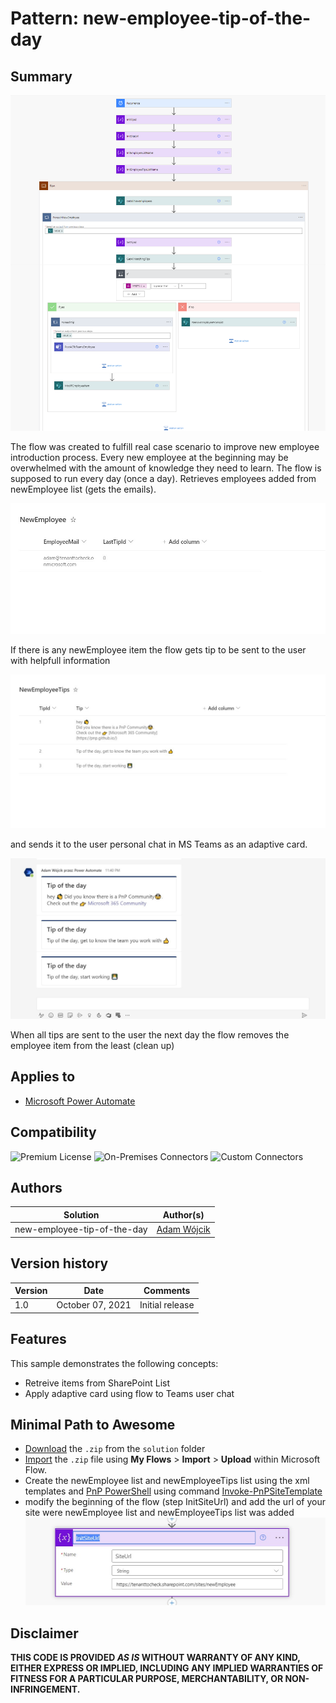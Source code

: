 # Pattern: new-employee-tip-of-the-day


## Summary

![flow](assets/flow.png "flow")

The flow was created to fulfill real case scenario to improve new employee introduction process. Every new employee at the beginning may be overwhelmed with the amount of knowledge they need to learn. The flow is supposed to run every day (once a day). Retrieves employees added from newEmployee list (gets the emails). 

![newEmployeeList](assets/newEmployeeList.jpg "newEmployeeList")

If there is any newEmployee item the flow gets tip to be sent to the user with helpfull information

![newEmployeeTipsList](assets/newEmployeeTipsList.jpg "newEmployeeTipsList")

and sends it to the user personal chat in MS Teams as an adaptive card.

![result](assets/result.jpg "result")

When all tips are sent to the user the next day the flow removes the  employee item from the least (clean up)


## Applies to

* [Microsoft Power Automate](https://docs.microsoft.com/power-automate)

## Compatibility

![Premium License](https://img.shields.io/badge/Premium%20License-Not%20Required-green.svg "Premium license not required")
![On-Premises Connectors](https://img.shields.io/badge/On--Premises%20Connectors-No-green.svg "Does not use on-premise connectors")
![Custom Connectors](https://img.shields.io/badge/Custom%20Connectors-Not%20Required-green.svg "Does not use custom connectors")

## Authors

Solution|Author(s)
--------|---------
new-employee-tip-of-the-day | [Adam Wójcik](https://github.com/Adam-it)

## Version history

Version|Date|Comments
-------|----|--------
1.0|October 07, 2021|Initial release

## Features

This sample demonstrates the following concepts:

* Retreive items from SharePoint List
* Apply adaptive card using flow to Teams user chat

## Minimal Path to Awesome

* [Download](solution/NewEmployeeTips.zip) the `.zip` from the `solution` folder
* [Import](https://flow.microsoft.com/en-us/blog/import-export-bap-packages/) the `.zip` file using **My Flows** > **Import** > **Upload** within Microsoft Flow.
* Create the newEmployee list and newEmployeeTips list using the xml templates and [PnP PowerShell](https://docs.microsoft.com/en-us/powershell/sharepoint/sharepoint-pnp/sharepoint-pnp-cmdlets) using command [Invoke-PnPSiteTemplate](https://docs.microsoft.com/en-us/powershell/module/sharepoint-pnp/invoke-pnpsitetemplate?view=sharepoint-ps)
* modify the beginning of the flow (step InitSiteUrl) and add the url of your site were newEmployee list and newEmployeeTips list was added 
![stepToModify](assets/stepToModify.jpg "stepToModify")

## Disclaimer

**THIS CODE IS PROVIDED *AS IS* WITHOUT WARRANTY OF ANY KIND, EITHER EXPRESS OR IMPLIED, INCLUDING ANY IMPLIED WARRANTIES OF FITNESS FOR A PARTICULAR PURPOSE, MERCHANTABILITY, OR NON-INFRINGEMENT.**
